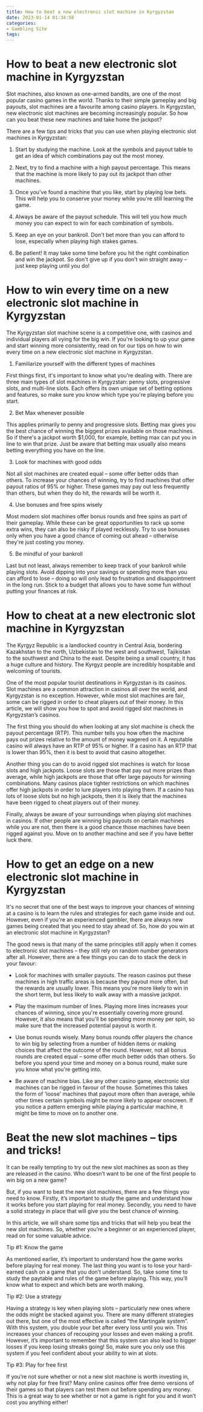 ```yaml
---
title: How to beat a new electronic slot machine in Kyrgyzstan
date: 2023-01-14 01:34:58
categories:
- Gambling Site
tags:
---
```



#  How to beat a new electronic slot machine in Kyrgyzstan

Slot machines, also known as one-armed bandits, are one of the most popular casino games in the world. Thanks to their simple gameplay and big payouts, slot machines are a favourite among casino players. In Kyrgyzstan, new electronic slot machines are becoming increasingly popular. So how can you beat these new machines and take home the jackpot?

There are a few tips and tricks that you can use when playing electronic slot machines in Kyrgyzstan:

1. Start by studying the machine. Look at the symbols and payout table to get an idea of which combinations pay out the most money.

2. Next, try to find a machine with a high payout percentage. This means that the machine is more likely to pay out its jackpot than other machines.

3. Once you've found a machine that you like, start by playing low bets. This will help you to conserve your money while you're still learning the game.

4. Always be aware of the payout schedule. This will tell you how much money you can expect to win for each combination of symbols.

5. Keep an eye on your bankroll. Don't bet more than you can afford to lose, especially when playing high stakes games.

6. Be patient! It may take some time before you hit the right combination and win the jackpot. So don't give up if you don't win straight away – just keep playing until you do!

#  How to win every time on a new electronic slot machine in Kyrgyzstan

The Kyrgyzstan slot machine scene is a competitive one, with casinos and individual players all vying for the big win. If you're looking to up your game and start winning more consistently, read on for our tips on how to win every time on a new electronic slot machine in Kyrgyzstan.

1. Familiarize yourself with the different types of machines

First things first, it's important to know what you're dealing with. There are three main types of slot machines in Kyrgyzstan: penny slots, progressive slots, and multi-line slots. Each offers its own unique set of betting options and features, so make sure you know which type you're playing before you start.

2. Bet Max whenever possible

This applies primarily to penny and progressive slots. Betting max gives you the best chance of winning the biggest prizes available on those machines. So if there's a jackpot worth $1,000, for example, betting max can put you in line to win that prize. Just be aware that betting max usually also means betting everything you have on the line.

3. Look for machines with good odds

Not all slot machines are created equal – some offer better odds than others. To increase your chances of winning, try to find machines that offer payout ratios of 95% or higher. These games may pay out less frequently than others, but when they do hit, the rewards will be worth it.

4. Use bonuses and free spins wisely

Most modern slot machines offer bonus rounds and free spins as part of their gameplay. While these can be great opportunities to rack up some extra wins, they can also be risky if played recklessly. Try to use bonuses only when you have a good chance of coming out ahead – otherwise they're just costing you money.


 5. Be mindful of your bankroll

Last but not least, always remember to keep track of your bankroll while playing slots. Avoid dipping into your savings or spending more than you can afford to lose – doing so will only lead to frustration and disappointment in the long run. Stick to a budget that allows you to have some fun without putting your finances at risk.

#  How to cheat at a new electronic slot machine in Kyrgyzstan

The Kyrgyz Republic is a landlocked country in Central Asia, bordering Kazakhstan to the north, Uzbekistan to the west and southwest, Tajikistan to the southwest and China to the east. Despite being a small country, it has a huge culture and history. The Kyrgyz people are incredibly hospitable and welcoming of tourists.

One of the most popular tourist destinations in Kyrgyzstan is its casinos. Slot machines are a common attraction in casinos all over the world, and Kyrgyzstan is no exception. However, while most slot machines are fair, some can be rigged in order to cheat players out of their money. In this article, we will show you how to spot and avoid rigged slot machines in Kyrgyzstan’s casinos.

The first thing you should do when looking at any slot machine is check the payout percentage (RTP). This number tells you how often the machine pays out prizes relative to the amount of money wagered on it. A reputable casino will always have an RTP of 95% or higher. If a casino has an RTP that is lower than 95%, then it is best to avoid that casino altogether.

Another thing you can do to avoid rigged slot machines is watch for loose slots and high jackpots. Loose slots are those that pay out more prizes than average, while high jackpots are those that offer large payouts for winning combinations. Many casinos place tighter restrictions on which machines offer high jackpots in order to lure players into playing them. If a casino has lots of loose slots but no high jackpots, then it is likely that the machines have been rigged to cheat players out of their money.

Finally, always be aware of your surroundings when playing slot machines in casinos. If other people are winning big payouts on certain machines while you are not, then there is a good chance those machines have been rigged against you. Move on to another machine and see if you have better luck there.

#  How to get an edge on a new electronic slot machine in Kyrgyzstan

It's no secret that one of the best ways to improve your chances of winning at a casino is to learn the rules and strategies for each game inside and out. However, even if you're an experienced gambler, there are always new games being created that you need to stay ahead of. So, how do you win at an electronic slot machine in Kyrgyzstan?

The good news is that many of the same principles still apply when it comes to electronic slot machines – they still rely on random number generators after all. However, there are a few things you can do to stack the deck in your favour:

- Look for machines with smaller payouts. The reason casinos put these machines in high traffic areas is because they payout more often, but the rewards are usually lower. This means you're more likely to win in the short term, but less likely to walk away with a massive jackpot.

- Play the maximum number of lines. Playing more lines increases your chances of winning, since you're essentially covering more ground. However, it also means that you'll be spending more money per spin, so make sure that the increased potential payout is worth it.

- Use bonus rounds wisely. Many bonus rounds offer players the chance to win big by selecting from a number of hidden items or making choices that affect the outcome of the round. However, not all bonus rounds are created equal – some offer much better odds than others. So before you spend your time and money on a bonus round, make sure you know what you're getting into.

- Be aware of machine bias. Like any other casino game, electronic slot machines can be rigged in favour of the house. Sometimes this takes the form of 'loose' machines that payout more often than average, while other times certain symbols might be more likely to appear onscreen. If you notice a pattern emerging while playing a particular machine, it might be time to move on to another one.

#  Beat the new slot machines – tips and tricks!

It can be really tempting to try out the new slot machines as soon as they are released in the casino. Who doesn’t want to be one of the first people to win big on a new game?

But, if you want to beat the new slot machines, there are a few things you need to know. Firstly, it’s important to study the game and understand how it works before you start playing for real money. Secondly, you need to have a solid strategy in place that will give you the best chance of winning.

In this article, we will share some tips and tricks that will help you beat the new slot machines. So, whether you’re a beginner or an experienced player, read on for some valuable advice.

Tip #1: Know the game

As mentioned earlier, it’s important to understand how the game works before playing for real money. The last thing you want is to lose your hard-earned cash on a game that you don’t understand. So, take some time to study the paytable and rules of the game before playing. This way, you’ll know what to expect and which bets are worth making.

Tip #2: Use a strategy

Having a strategy is key when playing slots – particularly new ones where the odds might be stacked against you. There are many different strategies out there, but one of the most effective is called “the Martingale system”. With this system, you double your bet after every loss until you win. This increases your chances of recouping your losses and even making a profit. However, it’s important to remember that this system can also lead to bigger losses if you keep losing streaks going! So, make sure you only use this system if you feel confident about your ability to win at slots.

Tip #3: Play for free first

If you’re not sure whether or not a new slot machine is worth investing in, why not play for free first? Many online casinos offer free demo versions of their games so that players can test them out before spending any money. This is a great way to see whether or not a game is right for you and it won’t cost you anything either!